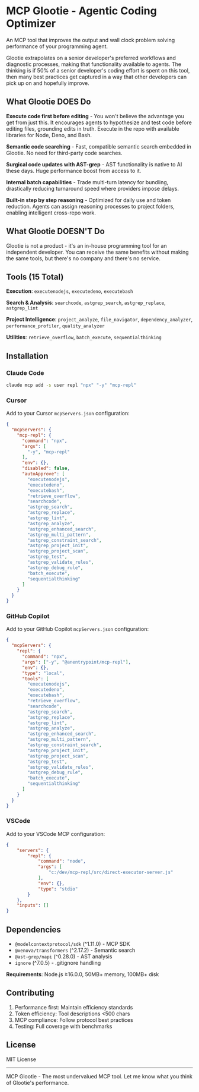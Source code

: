 # MCP Glootie - Agentic Coding Optimizer

An MCP tool that improves the output and wall clock problem solving performance of your programming agent.

Glootie extrapolates on a senior developer's preferred workflows and diagnostic processes, making that functionality available to agents. The thinking is if 50% of a senior developer's coding effort is spent on this tool, then many best practices get captured in a way that other developers can pick up on and hopefully improve.

## What Glootie DOES Do

**Execute code first before editing** - You won't believe the advantage you get from just this. It encourages agents to hypothesize and test code before editing files, grounding edits in truth. Execute in the repo with available libraries for Node, Deno, and Bash.

**Semantic code searching** - Fast, compatible semantic search embedded in Glootie. No need for third-party code searches.

**Surgical code updates with AST-grep** - AST functionality is native to AI these days. Huge performance boost from access to it.

**Internal batch capabilities** - Trade multi-turn latency for bundling, drastically reducing turnaround speed where providers impose delays.

**Built-in step by step reasoning** - Optimized for daily use and token reduction. Agents can assign reasoning processes to project folders, enabling intelligent cross-repo work.

## What Glootie DOESN'T Do

Glootie is not a product - it's an in-house programming tool for an independent developer. You can receive the same benefits without making the same tools, but there's no company and there's no service.

## Tools (15 Total)

**Execution**: `executenodejs`, `executedeno`, `executebash`

**Search & Analysis**: `searchcode`, `astgrep_search`, `astgrep_replace`, `astgrep_lint`

**Project Intelligence**: `project_analyze`, `file_navigator`, `dependency_analyzer`, `performance_profiler`, `quality_analyzer`

**Utilities**: `retrieve_overflow`, `batch_execute`, `sequentialthinking`

## Installation

### Claude Code
```bash
claude mcp add -s user repl "npx" "-y" "mcp-repl"
```

### Cursor
Add to your Cursor `mcpServers.json` configuration:
```json
{
  "mcpServers": {
    "mcp-repl": {
      "command": "npx",
      "args": [
        "-y", "mcp-repl"
      ],
      "env": {},
      "disabled": false,
      "autoApprove": [
        "executenodejs",
        "executedeno",
        "executebash",
        "retrieve_overflow",
        "searchcode",
        "astgrep_search",
        "astgrep_replace",
        "astgrep_lint",
        "astgrep_analyze",
        "astgrep_enhanced_search",
        "astgrep_multi_pattern",
        "astgrep_constraint_search",
        "astgrep_project_init",
        "astgrep_project_scan",
        "astgrep_test",
        "astgrep_validate_rules",
        "astgrep_debug_rule",
        "batch_execute",
        "sequentialthinking"
      ]
    }
  }
}
```

### GitHub Copilot
Add to your GitHub Copilot `mcpServers.json` configuration:
```json
{
  "mcpServers": {
    "repl": {
      "command": "npx",
      "args": ["-y", "@anentrypoint/mcp-repl"],
      "env": {},
      "type": "local",
      "tools": [
        "executenodejs",
        "executedeno",
        "executebash",
        "retrieve_overflow",
        "searchcode",
        "astgrep_search",
        "astgrep_replace",
        "astgrep_lint",
        "astgrep_analyze",
        "astgrep_enhanced_search",
        "astgrep_multi_pattern",
        "astgrep_constraint_search",
        "astgrep_project_init",
        "astgrep_project_scan",
        "astgrep_test",
        "astgrep_validate_rules",
        "astgrep_debug_rule",
        "batch_execute",
        "sequentialthinking"
      ]
    }
  }
}
```

### VSCode
Add to your VSCode MCP configuration:
```json
{
    "servers": {
        "repl": {
            "command": "node",
            "args": [
                "c:/dev/mcp-repl/src/direct-executor-server.js"
            ],
            "env": {},
            "type": "stdio"
        }
    },
    "inputs": []
}
```

## Dependencies

- `@modelcontextprotocol/sdk` (^1.11.0) - MCP SDK
- `@xenova/transformers` (^2.17.2) - Semantic search
- `@ast-grep/napi` (^0.28.0) - AST analysis
- `ignore` (^7.0.5) - .gitignore handling

**Requirements**: Node.js ≥16.0.0, 50MB+ memory, 100MB+ disk



## Contributing

1. Performance first: Maintain efficiency standards
2. Token efficiency: Tool descriptions <500 chars
3. MCP compliance: Follow protocol best practices
4. Testing: Full coverage with benchmarks

## License

MIT License

---

MCP Glootie - The most undervalued MCP tool. Let me know what you think of Glootie's performance.
